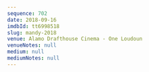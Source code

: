 ```yaml
---
sequence: 702
date: 2018-09-16
imdbId: tt6998518
slug: mandy-2018
venue: Alamo Drafthouse Cinema - One Loudoun
venueNotes: null
medium: null
mediumNotes: null
---
```

